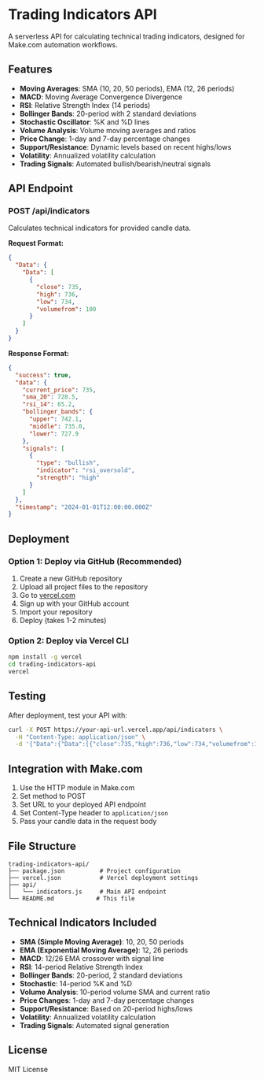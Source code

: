 # Trading Indicators API

A serverless API for calculating technical trading indicators, designed for Make.com automation workflows.

## Features

- **Moving Averages**: SMA (10, 20, 50 periods), EMA (12, 26 periods)
- **MACD**: Moving Average Convergence Divergence
- **RSI**: Relative Strength Index (14 periods)
- **Bollinger Bands**: 20-period with 2 standard deviations
- **Stochastic Oscillator**: %K and %D lines
- **Volume Analysis**: Volume moving averages and ratios
- **Price Change**: 1-day and 7-day percentage changes
- **Support/Resistance**: Dynamic levels based on recent highs/lows
- **Volatility**: Annualized volatility calculation
- **Trading Signals**: Automated bullish/bearish/neutral signals

## API Endpoint

### POST /api/indicators

Calculates technical indicators for provided candle data.

**Request Format:**
```json
{
  "Data": {
    "Data": [
      {
        "close": 735,
        "high": 736,
        "low": 734,
        "volumefrom": 100
      }
    ]
  }
}
```

**Response Format:**
```json
{
  "success": true,
  "data": {
    "current_price": 735,
    "sma_20": 728.5,
    "rsi_14": 65.2,
    "bollinger_bands": {
      "upper": 742.1,
      "middle": 735.0,
      "lower": 727.9
    },
    "signals": [
      {
        "type": "bullish",
        "indicator": "rsi_oversold",
        "strength": "high"
      }
    ]
  },
  "timestamp": "2024-01-01T12:00:00.000Z"
}
```

## Deployment

### Option 1: Deploy via GitHub (Recommended)

1. Create a new GitHub repository
2. Upload all project files to the repository
3. Go to [vercel.com](https://vercel.com)
4. Sign up with your GitHub account
5. Import your repository
6. Deploy (takes 1-2 minutes)

### Option 2: Deploy via Vercel CLI

```bash
npm install -g vercel
cd trading-indicators-api
vercel
```

## Testing

After deployment, test your API with:

```bash
curl -X POST https://your-api-url.vercel.app/api/indicators \
  -H "Content-Type: application/json" \
  -d '{"Data":{"Data":[{"close":735,"high":736,"low":734,"volumefrom":100}]}}'
```

## Integration with Make.com

1. Use the HTTP module in Make.com
2. Set method to POST
3. Set URL to your deployed API endpoint
4. Set Content-Type header to `application/json`
5. Pass your candle data in the request body

## File Structure

```
trading-indicators-api/
├── package.json          # Project configuration
├── vercel.json           # Vercel deployment settings
├── api/
│   └── indicators.js     # Main API endpoint
└── README.md            # This file
```

## Technical Indicators Included

- **SMA (Simple Moving Average)**: 10, 20, 50 periods
- **EMA (Exponential Moving Average)**: 12, 26 periods  
- **MACD**: 12/26 EMA crossover with signal line
- **RSI**: 14-period Relative Strength Index
- **Bollinger Bands**: 20-period, 2 standard deviations
- **Stochastic**: 14-period %K and %D
- **Volume Analysis**: 10-period volume SMA and current ratio
- **Price Changes**: 1-day and 7-day percentage changes
- **Support/Resistance**: Based on 20-period highs/lows
- **Volatility**: Annualized volatility calculation
- **Trading Signals**: Automated signal generation

## License

MIT License
